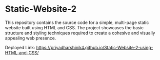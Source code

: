 # Static-Website-2
This repository contains the source code for a simple, multi-page static website built using HTML and CSS. The project showcases the basic structure and styling techniques required to create a cohesive and visually appealing web presence.

Deployed Link:
https://priyadharshinik4.github.io/Static-Website-2-using-HTML-and-CSS/
